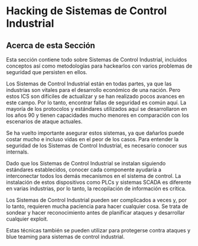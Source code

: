 # Hacking de Sistemas de Control Industrial

## Acerca de esta Sección

Esta sección contiene todo sobre Sistemas de Control Industrial, incluidos conceptos así como metodologías para hackearlos con varios problemas de seguridad que persisten en ellos.

Los Sistemas de Control Industrial están en todas partes, ya que las industrias son vitales para el desarrollo económico de una nación. Pero estos ICS son difíciles de actualizar y se han realizado pocos avances en este campo. Por lo tanto, encontrar fallas de seguridad es común aquí. La mayoría de los protocolos y estándares utilizados aquí se desarrollaron en los años 90 y tienen capacidades mucho menores en comparación con los escenarios de ataque actuales.

Se ha vuelto importante asegurar estos sistemas, ya que dañarlos puede costar mucho e incluso vidas en el peor de los casos. Para entender la seguridad de los Sistemas de Control Industrial, es necesario conocer sus internals.

Dado que los Sistemas de Control Industrial se instalan siguiendo estándares establecidos, conocer cada componente ayudaría a interconectar todos los demás mecanismos en el sistema de control. La instalación de estos dispositivos como PLCs y sistemas SCADA es diferente en varias industrias, por lo tanto, la recopilación de información es crítica.

Los Sistemas de Control Industrial pueden ser complicados a veces y, por lo tanto, requieren mucha paciencia para hacer cualquier cosa. Se trata de sondear y hacer reconocimiento antes de planificar ataques y desarrollar cualquier exploit.

Estas técnicas también se pueden utilizar para protegerse contra ataques y blue teaming para sistemas de control industrial.
